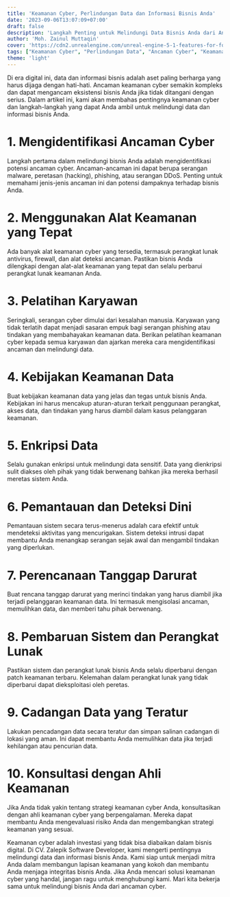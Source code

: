 ```yaml
---
title: 'Keamanan Cyber, Perlindungan Data dan Informasi Bisnis Anda'
date: '2023-09-06T13:07:09+07:00'
draft: false
description: 'Langkah Penting untuk Melindungi Data Bisnis Anda dari Ancaman Cyber'
author: 'Moh. Zainul Muttaqin'
cover: 'https://cdn2.unrealengine.com/unreal-engine-5-1-features-for-fortnite-chapter-4-header-1920x1080-2e96869442d6.jpg?resize=1&w=1920'
tags: ["Keamanan Cyber", "Perlindungan Data", "Ancaman Cyber", "Keamanan Informasi", "Cybersecurity", "Pemantauan Keamanan", "Kebijakan Keamanan", "Enkripsi Data", "Cadangan Data", "Keamanan Bisnis"] 
theme: 'light'
---
```


Di era digital ini, data dan informasi bisnis adalah aset paling berharga yang harus dijaga dengan hati-hati. Ancaman keamanan cyber semakin kompleks dan dapat mengancam eksistensi bisnis Anda jika tidak ditangani dengan serius. Dalam artikel ini, kami akan membahas pentingnya keamanan cyber dan langkah-langkah yang dapat Anda ambil untuk melindungi data dan informasi bisnis Anda.

# **1. Mengidentifikasi Ancaman Cyber**

Langkah pertama dalam melindungi bisnis Anda adalah mengidentifikasi potensi ancaman cyber. Ancaman-ancaman ini dapat berupa serangan malware, peretasan (hacking), phishing, atau serangan DDoS. Penting untuk memahami jenis-jenis ancaman ini dan potensi dampaknya terhadap bisnis Anda.

# **2. Menggunakan Alat Keamanan yang Tepat**

Ada banyak alat keamanan cyber yang tersedia, termasuk perangkat lunak antivirus, firewall, dan alat deteksi ancaman. Pastikan bisnis Anda dilengkapi dengan alat-alat keamanan yang tepat dan selalu perbarui perangkat lunak keamanan Anda.

# **3. Pelatihan Karyawan**

Seringkali, serangan cyber dimulai dari kesalahan manusia. Karyawan yang tidak terlatih dapat menjadi sasaran empuk bagi serangan phishing atau tindakan yang membahayakan keamanan data. Berikan pelatihan keamanan cyber kepada semua karyawan dan ajarkan mereka cara mengidentifikasi ancaman dan melindungi data.

# **4. Kebijakan Keamanan Data**

Buat kebijakan keamanan data yang jelas dan tegas untuk bisnis Anda. Kebijakan ini harus mencakup aturan-aturan terkait penggunaan perangkat, akses data, dan tindakan yang harus diambil dalam kasus pelanggaran keamanan.

# **5. Enkripsi Data**

Selalu gunakan enkripsi untuk melindungi data sensitif. Data yang dienkripsi sulit diakses oleh pihak yang tidak berwenang bahkan jika mereka berhasil meretas sistem Anda.

# **6. Pemantauan dan Deteksi Dini**

Pemantauan sistem secara terus-menerus adalah cara efektif untuk mendeteksi aktivitas yang mencurigakan. Sistem deteksi intrusi dapat membantu Anda menangkap serangan sejak awal dan mengambil tindakan yang diperlukan.

# **7. Perencanaan Tanggap Darurat**

Buat rencana tanggap darurat yang merinci tindakan yang harus diambil jika terjadi pelanggaran keamanan data. Ini termasuk mengisolasi ancaman, memulihkan data, dan memberi tahu pihak berwenang.

# **8. Pembaruan Sistem dan Perangkat Lunak**

Pastikan sistem dan perangkat lunak bisnis Anda selalu diperbarui dengan patch keamanan terbaru. Kelemahan dalam perangkat lunak yang tidak diperbarui dapat dieksploitasi oleh peretas.

# **9. Cadangan Data yang Teratur**

Lakukan pencadangan data secara teratur dan simpan salinan cadangan di lokasi yang aman. Ini dapat membantu Anda memulihkan data jika terjadi kehilangan atau pencurian data.

# **10. Konsultasi dengan Ahli Keamanan**

Jika Anda tidak yakin tentang strategi keamanan cyber Anda, konsultasikan dengan ahli keamanan cyber yang berpengalaman. Mereka dapat membantu Anda mengevaluasi risiko Anda dan mengembangkan strategi keamanan yang sesuai.

Keamanan cyber adalah investasi yang tidak bisa diabaikan dalam bisnis digital. Di CV. Zalepik Software Developer, kami mengerti pentingnya melindungi data dan informasi bisnis Anda. Kami siap untuk menjadi mitra Anda dalam membangun lapisan keamanan yang kokoh dan membantu Anda menjaga integritas bisnis Anda. Jika Anda mencari solusi keamanan cyber yang handal, jangan ragu untuk menghubungi kami. Mari kita bekerja sama untuk melindungi bisnis Anda dari ancaman cyber.
